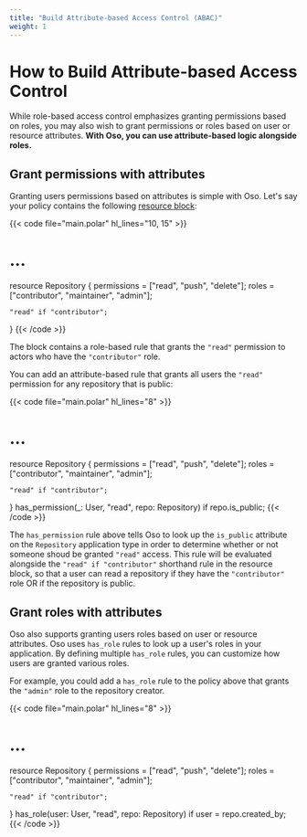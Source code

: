 ```yaml
---
title: "Build Attribute-based Access Control (ABAC)"
weight: 1
---
```


# How to Build Attribute-based Access Control

While role-based access control emphasizes granting permissions based on roles, you may also wish to grant permissions or roles based on user or resource attributes. **With Oso, you can use attribute-based logic alongside roles.**

## Grant permissions with attributes

Granting users permissions based on attributes is simple with Oso. Let's say your policy contains the following [resource block](reference/polar/polar-syntax#actor-and-resource-blocks):

{{< code file="main.polar" hl_lines="10, 15" >}}
# ...
resource Repository {
	permissions = ["read", "push", "delete"];
	roles = ["contributor", "maintainer", "admin"];

    "read" if "contributor";
}
{{< /code >}}

The block contains a role-based rule that grants the `"read"` permission to actors who have the `"contributor"` role.

You can add an attribute-based rule that grants all users the `"read"` permission for any repository that is public:

{{< code file="main.polar" hl_lines="8" >}}
# ...
resource Repository {
	permissions = ["read", "push", "delete"];
	roles = ["contributor", "maintainer", "admin"];

    "read" if "contributor";
}
has_permission(_: User, "read", repo: Repository) if repo.is_public;
{{< /code >}}

The `has_permission` rule above tells Oso to look up the `is_public` attribute on the `Repository` application type in order to determine whether or not someone shoud be granted `"read"` access.
This rule will be evaluated alongside the `"read" if "contributor"` shorthand rule in the resource block, so that a user can read a repository if they have the `"contributor"` role OR if the repository is public.

## Grant roles with attributes

Oso also supports granting users roles based on user or resource attributes. Oso uses `has_role` rules to look up a user's roles in your application. By defining multiple `has_role` rules,  you can customize how users are granted various roles.

For example, you could add a `has_role` rule to the policy above that grants the `"admin"` role to the repository creator.

{{< code file="main.polar" hl_lines="8" >}}
# ...
resource Repository {
	permissions = ["read", "push", "delete"];
	roles = ["contributor", "maintainer", "admin"];

    "read" if "contributor";
}
has_role(user: User, "read", repo: Repository) if user = repo.created_by;
{{< /code >}}


